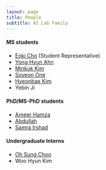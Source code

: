 ```yaml
---
layout: page
title: People
subtitle: AI Lab Family
---
```


#### MS students
* [Enki Cho](students/EnkiCho.md) (Student Representative)
* [Yong Hyun Ahn](students/YongHyunAhn.md)
* [Minkuk Kim](students/MinKukKim.md)
* [Soyeon One](students/SoyeonOne.md)
* [Hyeonbae Kim](students/HyeonbaeKim.md)
* Yebin Ji

#### PhD/MS-PhD students
* [Ameer Hamza](students/AmeerHamza.md)
* [Abdullah](students/Abdullah.md)
* [Samra Irshad](students/Sam.md)

#### Undergraduate Interns
* [Oh Sung Choo](students/OhsungChoo.md)
* Woo Hyun Kim
